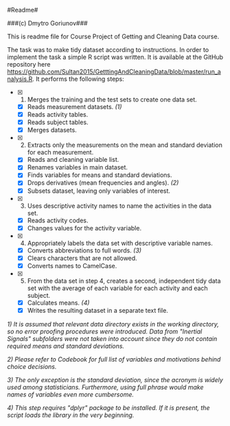 #Readme#

###(c) Dmytro Goriunov###

This is readme file for Course Project of Getting and Cleaning Data course.

The task was to make tidy dataset according to instructions. In order to implement the task a simple R script was written. It is available at the GitHub repository here <https://github.com/Sultan2015/GetttingAndCleaningData/blob/master/run_analysis.R>. It performs the following steps:

- [x] 1. Merges the training and the test sets to create one data set.
  - [x] Reads measurement datasets. *(1)*
  - [x] Reads activity tables.
  - [x] Reads subject tables.
  - [x] Merges datasets.
- [x] 2. Extracts only the measurements on the mean and standard deviation for each measurement.
  - [x] Reads and cleaning variable list.
  - [x] Renames variables in main dataset.
  - [x] Finds variables for means and standard deviations.
  - [x] Drops derivatives (mean frequencies and angles). *(2)*
  - [x] Subsets dataset, leaving only variables of interest.
- [x] 3. Uses descriptive activity names to name the activities in the data set.
  - [x] Reads activity codes.
  - [x] Changes values for the activity variable.
- [x] 4. Appropriately labels the data set with descriptive variable names.
  - [x] Converts abbreviations to full words. *(3)*
  - [x] Clears characters that are not allowed.
  - [x] Converts names to CamelCase.
- [x] 5. From the data set in step 4, creates a second, independent tidy data set with the average of each variable for each activity and each subject.
  - [x] Calculates means. *(4)*
  - [x] Writes the resulting dataset in a separate text file.

*1) It is assumed that relevant data directory exists in the working directory, so no error proofing procedures were introduced. Data from "Inertial Signals" subfolders were not taken into account since they do not contain required means and standard deviations.*

*2) Please refer to Codebook for full list of variables and motivations behind choice decisions.*

*3) The only exception is the standard deviation, since the acronym is widely used among statisticians. Furthermore, using full phrase would make names of variables even more cumbersome.*

*4) This step requires "dplyr" package to be installed. If it is present, the script loads the library in the very beginning.*